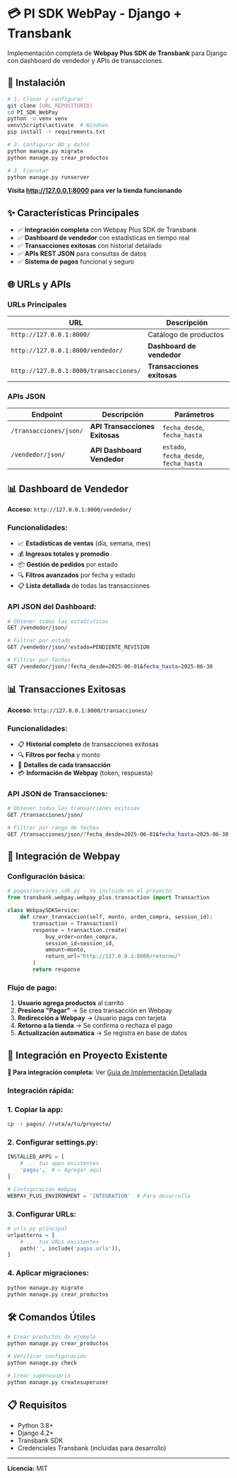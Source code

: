 # 💳 PI SDK WebPay - Django + Transbank

Implementación completa de **Webpay Plus SDK de Transbank** para Django con dashboard de vendedor y APIs de transacciones.

## 🚀 Instalación

```bash
# 1. Clonar y configurar
git clone [URL_REPOSITORIO]
cd PI_SDK_WebPay
python -m venv venv
venv\Scripts\activate  # Windows
pip install -r requirements.txt

# 2. Configurar BD y datos
python manage.py migrate
python manage.py crear_productos

# 3. Ejecutar
python manage.py runserver
```

**Visita http://127.0.0.1:8000 para ver la tienda funcionando**

## ✨ Características Principales

- ✅ **Integración completa** con Webpay Plus SDK de Transbank
- ✅ **Dashboard de vendedor** con estadísticas en tiempo real
- ✅ **Transacciones exitosas** con historial detallado
- ✅ **APIs REST JSON** para consultas de datos
- ✅ **Sistema de pagos** funcional y seguro

## 🌐 URLs y APIs

### URLs Principales
| URL | Descripción |
|-----|-------------|
| `http://127.0.0.1:8000/` | Catálogo de productos |
| `http://127.0.0.1:8000/vendedor/` | **Dashboard de vendedor** |
| `http://127.0.0.1:8000/transacciones/` | **Transacciones exitosas** |

### APIs JSON
| Endpoint | Descripción | Parámetros |
|----------|-------------|------------|
| `/transacciones/json/` | **API Transacciones Exitosas** | `fecha_desde`, `fecha_hasta` |
| `/vendedor/json/` | **API Dashboard Vendedor** | `estado`, `fecha_desde`, `fecha_hasta` |

## 📊 Dashboard de Vendedor

**Acceso:** `http://127.0.0.1:8000/vendedor/`

### Funcionalidades:
- 📈 **Estadísticas de ventas** (día, semana, mes)
- 💰 **Ingresos totales y promedio**
- 📦 **Gestión de pedidos** por estado
- 🔍 **Filtros avanzados** por fecha y estado
- 📋 **Lista detallada** de todas las transacciones

### API JSON del Dashboard:
```bash
# Obtener todas las estadísticas
GET /vendedor/json/

# Filtrar por estado
GET /vendedor/json/?estado=PENDIENTE_REVISION

# Filtrar por fechas
GET /vendedor/json/?fecha_desde=2025-06-01&fecha_hasta=2025-06-30
```

## 📊 Transacciones Exitosas

**Acceso:** `http://127.0.0.1:8000/transacciones/`

### Funcionalidades:
- 📋 **Historial completo** de transacciones exitosas
- 🔍 **Filtros por fecha** y monto
- 📄 **Detalles de cada transacción**
- 💳 **Información de Webpay** (token, respuesta)

### API JSON de Transacciones:
```bash
# Obtener todas las transacciones exitosas
GET /transacciones/json/

# Filtrar por rango de fechas
GET /transacciones/json/?fecha_desde=2025-06-01&fecha_hasta=2025-06-30
```

## 🔌 Integración de Webpay

### Configuración básica:
```python
# pagos/services_sdk.py - Ya incluido en el proyecto
from transbank.webpay.webpay_plus.transaction import Transaction

class WebpaySDKService:
    def crear_transaccion(self, monto, orden_compra, session_id):
        transaction = Transaction()
        response = transaction.create(
            buy_order=orden_compra,
            session_id=session_id,
            amount=monto,
            return_url="http://127.0.0.1:8000/retorno/"
        )
        return response
```

### Flujo de pago:
1. **Usuario agrega productos** al carrito
2. **Presiona "Pagar"** → Se crea transacción en Webpay
3. **Redirección a Webpay** → Usuario paga con tarjeta
4. **Retorno a la tienda** → Se confirma o rechaza el pago
5. **Actualización automática** → Se registra en base de datos

## 🔧 Integración en Proyecto Existente

**📖 Para integración completa:** Ver [Guía de Implementación Detallada](GUIA_IMPLEMENTACION.md)

### Integración rápida:

### 1. Copiar la app:
```bash
cp -r pagos/ /ruta/a/tu/proyecto/
```

### 2. Configurar settings.py:
```python
INSTALLED_APPS = [
    # ... tus apps existentes
    'pagos',  # ← Agregar aquí
]

# Configuración Webpay
WEBPAY_PLUS_ENVIRONMENT = 'INTEGRATION'  # Para desarrollo
```

### 3. Configurar URLs:
```python
# urls.py principal
urlpatterns = [
    # ... tus URLs existentes
    path('', include('pagos.urls')),
]
```

### 4. Aplicar migraciones:
```bash
python manage.py migrate
python manage.py crear_productos
```

## 🛠️ Comandos Útiles

```bash
# Crear productos de ejemplo
python manage.py crear_productos

# Verificar configuración
python manage.py check

# Crear superusuario
python manage.py createsuperuser
```

## 📋 Requisitos

- Python 3.8+
- Django 4.2+
- Transbank SDK
- Credenciales Transbank (incluidas para desarrollo)

---

**Licencia:** MIT
